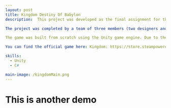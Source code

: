 ```yaml
---
layout: post
title: Kingdom Destiny Of Babylon 
description:  This project was developed as the final assignment for the "Game Design Studio 2" course in the 2nd year of the Digital Game Design Department at Istinye University. It is a reinterpretation and complete remake of an existing game, created with a new perspective.

The project was completed by a team of three members (two designers and one programmer) over a period of two weeks. Inspired by the Kingdom game series, it was developed as if it were a DLC for Kingdom: Two Crowns, strictly for educational purposes. There is absolutely no intention of making any profit from this project.

The game was built from scratch using the Unity game engine. Due to the short development time, it may contain some bugs, but it is fully playable.

You can find the official game here: Kingdom: https://store.steampowered.com/app/701160/Kingdom_Two_Crowns/

skills: 
  - Unity
  - C#

main-image: /kingdomMain.png
---
```


# This is another demo

